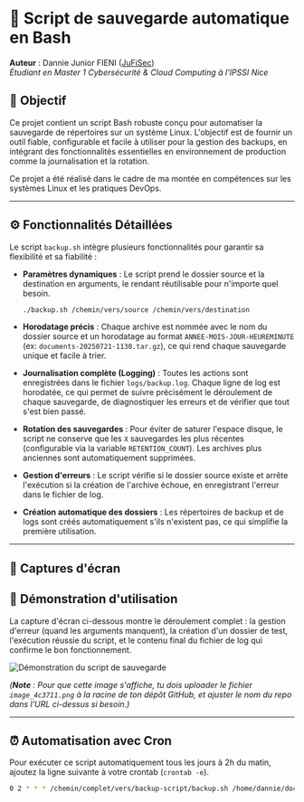 # 🔄 Script de sauvegarde automatique en Bash

**Auteur** : Dannie Junior FIENI ([JuFiSec](https://github.com/JuFiSec))  
*Étudiant en Master 1 Cybersécurité & Cloud Computing à l'IPSSI Nice*

## 🎯 Objectif

Ce projet contient un script Bash robuste conçu pour automatiser la sauvegarde de répertoires sur un système Linux. L'objectif est de fournir un outil fiable, configurable et facile à utiliser pour la gestion des backups, en intégrant des fonctionnalités essentielles en environnement de production comme la journalisation et la rotation.

Ce projet a été réalisé dans le cadre de ma montée en compétences sur les systèmes Linux et les pratiques DevOps.

---

## ⚙️ Fonctionnalités Détaillées

Le script `backup.sh` intègre plusieurs fonctionnalités pour garantir sa flexibilité et sa fiabilité :

* **Paramètres dynamiques** : Le script prend le dossier source et la destination en arguments, le rendant réutilisable pour n'importe quel besoin.
    ```bash
    ./backup.sh /chemin/vers/source /chemin/vers/destination
    ```

* **Horodatage précis** : Chaque archive est nommée avec le nom du dossier source et un horodatage au format `ANNEE-MOIS-JOUR-HEUREMINUTE` (ex: `documents-20250721-1130.tar.gz`), ce qui rend chaque sauvegarde unique et facile à trier.

* **Journalisation complète (Logging)** : Toutes les actions sont enregistrées dans le fichier `logs/backup.log`. Chaque ligne de log est horodatée, ce qui permet de suivre précisément le déroulement de chaque sauvegarde, de diagnostiquer les erreurs et de vérifier que tout s'est bien passé.

* **Rotation des sauvegardes** : Pour éviter de saturer l'espace disque, le script ne conserve que les `X` sauvegardes les plus récentes (configurable via la variable `RETENTION_COUNT`). Les archives plus anciennes sont automatiquement supprimées.

* **Gestion d'erreurs** : Le script vérifie si le dossier source existe et arrête l'exécution si la création de l'archive échoue, en enregistrant l'erreur dans le fichier de log.

* **Création automatique des dossiers** : Les répertoires de backup et de logs sont créés automatiquement s'ils n'existent pas, ce qui simplifie la première utilisation.

---

## 📸 Captures d'écran

## 📸 Démonstration d'utilisation

La capture d'écran ci-dessous montre le déroulement complet : la gestion d'erreur (quand les arguments manquent), la création d'un dossier de test, l'exécution réussie du script, et le contenu final du fichier de log qui confirme le bon fonctionnement.

![Démonstration du script de sauvegarde](https://github.com/JuFiSec/nom-de-ton-repo/blob/main/image_4c3711.png)

*(**Note** : Pour que cette image s'affiche, tu dois uploader le fichier `image_4c3711.png` à la racine de ton dépôt GitHub, et ajuster le nom du repo dans l'URL ci-dessus si besoin.)*

---

## ⏰ Automatisation avec Cron

Pour exécuter ce script automatiquement tous les jours à 2h du matin, ajoutez la ligne suivante à votre crontab (`crontab -e`).

```bash
0 2 * * * /chemin/complet/vers/backup-script/backup.sh /home/dannie/documents /mnt/backups_externes
```